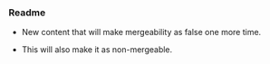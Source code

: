 ### Readme


- New content that will make mergeability as false one more time.

- This will also make it as non-mergeable.

